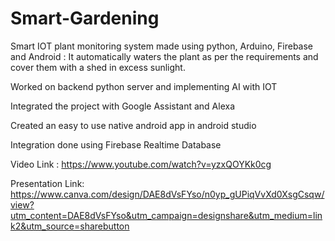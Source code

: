 # Smart-Gardening

Smart IOT plant monitoring system made using python, Arduino, Firebase and Android : It automatically waters the plant as per the requirements and cover them with a shed in excess sunlight.

Worked on backend python server and implementing AI with IOT

Integrated the project with Google Assistant and Alexa

Created an easy to use native android app in android studio

Integration done using Firebase Realtime Database

Video Link : https://www.youtube.com/watch?v=yzxQOYKk0cg

Presentation Link: https://www.canva.com/design/DAE8dVsFYso/n0yp_gUPiqVvXd0XsgCsqw/view?utm_content=DAE8dVsFYso&utm_campaign=designshare&utm_medium=link2&utm_source=sharebutton
